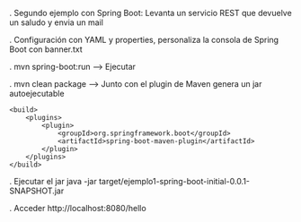 . Segundo ejemplo con Spring Boot: Levanta un servicio REST que devuelve un saludo y envia un mail

. Configuración con YAML y properties, personaliza la consola de Spring Boot con banner.txt


. mvn spring-boot:run --> Ejecutar

. mvn clean package --> Junto con el plugin de Maven genera un jar autoejecutable

    <build>
        <plugins>
            <plugin>
                <groupId>org.springframework.boot</groupId>
                <artifactId>spring-boot-maven-plugin</artifactId>
            </plugin>
        </plugins>
    </build>

  . Ejecutar el jar java -jar target/ejemplo1-spring-boot-initial-0.0.1-SNAPSHOT.jar
  
  . Acceder http://localhost:8080/hello